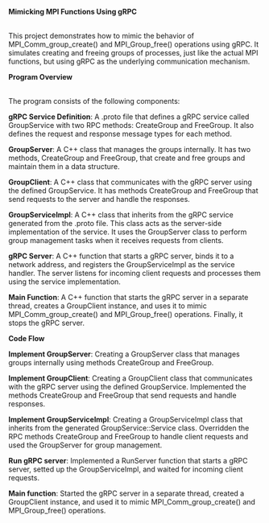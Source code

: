 
****Mimicking MPI Functions Using gRPC****

<br> This project demonstrates how to mimic the behavior of MPI_Comm_group_create() and MPI_Group_free() operations using gRPC. It simulates creating and freeing groups of processes, just like the actual MPI functions, but using gRPC as the underlying communication mechanism. </br>

****Program Overview****

<br> The program consists of the following components: </br>

**gRPC Service Definition**: A .proto file that defines a gRPC service called GroupService with two RPC methods: CreateGroup and FreeGroup. It also defines the request and response message types for each method.

**GroupServer**: A C++ class that manages the groups internally. It has two methods, CreateGroup and FreeGroup, that create and free groups and maintain them in a data structure.

**GroupClient**: A C++ class that communicates with the gRPC server using the defined GroupService. It has methods CreateGroup and FreeGroup that send requests to the server and handle the responses.

**GroupServiceImpl**: A C++ class that inherits from the gRPC service generated from the .proto file. This class acts as the server-side implementation of the service. It uses the GroupServer class to perform group management tasks when it receives requests from clients.

**gRPC Server**: A C++ function that starts a gRPC server, binds it to a network address, and registers the GroupServiceImpl as the service handler. The server listens for incoming client requests and processes them using the service implementation.

**Main Function**: A C++ function that starts the gRPC server in a separate thread, creates a GroupClient instance, and uses it to mimic MPI_Comm_group_create() and MPI_Group_free() operations. Finally, it stops the gRPC server.

****Code Flow****



**Implement GroupServer**: Creating a GroupServer class that manages groups internally using methods CreateGroup and FreeGroup.

**Implement GroupClient**: Creating a GroupClient class that communicates with the gRPC server using the defined GroupService. Implemented the methods CreateGroup and FreeGroup that send requests and handle responses.

**Implement GroupServiceImpl**: Creating a GroupServiceImpl class that inherits from the generated GroupService::Service class. Overridden the RPC methods CreateGroup and FreeGroup to handle client requests and used the GroupServer for group management.

**Run gRPC server**: Implemented a RunServer function that starts a gRPC server, setted up the GroupServiceImpl, and waited for incoming client requests.

**Main function**: Started the gRPC server in a separate thread, created a GroupClient instance, and used it to mimic MPI_Comm_group_create() and MPI_Group_free() operations.
